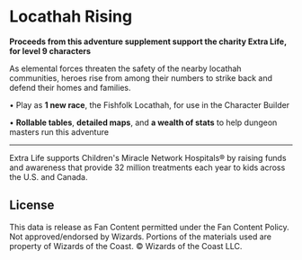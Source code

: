 # Locathah Rising

**Proceeds from this adventure supplement support the charity Extra Life, for level 9 characters**

As elemental forces threaten the safety of the nearby locathah communities, heroes rise from among their numbers to strike back and defend their homes and families.

• Play as **1 new race**, the Fishfolk Locathah, for use in the Character Builder

• **Rollable tables**, **detailed maps**, and **a wealth of stats** to help dungeon masters run this adventure

---

Extra Life supports Children's Miracle Network Hospitals® by raising funds and awareness that provide 32 million treatments each year to kids across the U.S. and Canada.

## License

This data is release as Fan Content permitted under the Fan Content Policy. Not approved/endorsed by Wizards. Portions of the materials used are property of Wizards of the Coast. © Wizards of the Coast LLC.
